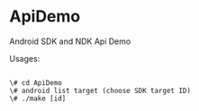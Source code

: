 ApiDemo
======

Android SDK and NDK Api Demo

Usages:

<pre><code>
\# cd ApiDemo
\# android list target (choose SDK target ID)
\# ./make [id]
</pre></code>
